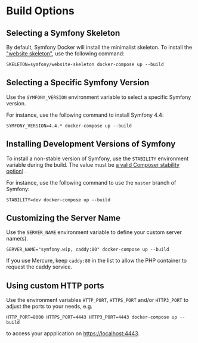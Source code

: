 # Build Options

## Selecting a Symfony Skeleton

By default, Symfony Docker will install the minimalist skeleton. To install
the ["website skeleton"](https://symfony.com/doc/current/setup.html#creating-symfony-applications), use the following
command:

    SKELETON=symfony/website-skeleton docker-compose up --build

## Selecting a Specific Symfony Version

Use the `SYMFONY_VERSION` environment variable to select a specific Symfony version.

For instance, use the following command to install Symfony 4.4:

    SYMFONY_VERSION=4.4.* docker-compose up --build

## Installing Development Versions of Symfony

To install a non-stable version of Symfony, use the `STABILITY` environment variable during the build. The value must
be [a valid Composer stability option](https://getcomposer.org/doc/04-schema.md#minimum-stability)) .

For instance, use the following command to use the `master` branch of Symfony:

    STABILITY=dev docker-compose up --build

## Customizing the Server Name

Use the `SERVER_NAME` environment variable to define your custom server name(s).

    SERVER_NAME="symfony.wip, caddy:80" docker-compose up --build

If you use Mercure, keep `caddy:80` in the list to allow the PHP container to request the caddy service.

## Using custom HTTP ports

Use the environment variables `HTTP_PORT`, `HTTPS_PORT` and/or `HTTP3_PORT` to adjust the ports to your needs, e.g.

    HTTP_PORT=8000 HTTPS_PORT=4443 HTTP3_PORT=4443 docker-compose up --build

to access your appplication on [https://localhost:4443](https://localhost:4443).
